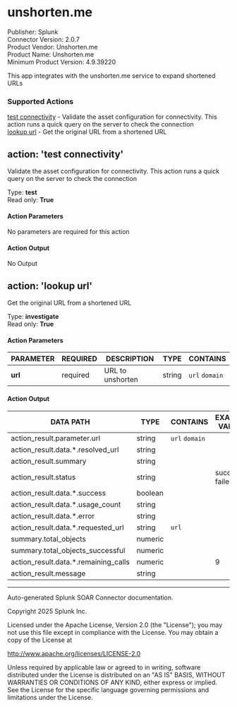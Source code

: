 # unshorten.me

Publisher: Splunk <br>
Connector Version: 2.0.7 <br>
Product Vendor: Unshorten.me <br>
Product Name: Unshorten.me <br>
Minimum Product Version: 4.9.39220

This app integrates with the unshorten.me service to expand shortened URLs

### Supported Actions

[test connectivity](#action-test-connectivity) - Validate the asset configuration for connectivity. This action runs a quick query on the server to check the connection <br>
[lookup url](#action-lookup-url) - Get the original URL from a shortened URL

## action: 'test connectivity'

Validate the asset configuration for connectivity. This action runs a quick query on the server to check the connection

Type: **test** <br>
Read only: **True**

#### Action Parameters

No parameters are required for this action

#### Action Output

No Output

## action: 'lookup url'

Get the original URL from a shortened URL

Type: **investigate** <br>
Read only: **True**

#### Action Parameters

PARAMETER | REQUIRED | DESCRIPTION | TYPE | CONTAINS
--------- | -------- | ----------- | ---- | --------
**url** | required | URL to unshorten | string | `url` `domain` |

#### Action Output

DATA PATH | TYPE | CONTAINS | EXAMPLE VALUES
--------- | ---- | -------- | --------------
action_result.parameter.url | string | `url` `domain` | |
action_result.data.\*.resolved_url | string | | |
action_result.summary | string | | |
action_result.status | string | | success failed |
action_result.data.\*.success | boolean | | |
action_result.data.\*.usage_count | string | | |
action_result.data.\*.error | string | | |
action_result.data.\*.requested_url | string | `url` | |
summary.total_objects | numeric | | |
summary.total_objects_successful | numeric | | |
action_result.data.\*.remaining_calls | numeric | | 9 |
action_result.message | string | | |

______________________________________________________________________

Auto-generated Splunk SOAR Connector documentation.

Copyright 2025 Splunk Inc.

Licensed under the Apache License, Version 2.0 (the "License");
you may not use this file except in compliance with the License.
You may obtain a copy of the License at

http://www.apache.org/licenses/LICENSE-2.0

Unless required by applicable law or agreed to in writing,
software distributed under the License is distributed on an "AS IS" BASIS,
WITHOUT WARRANTIES OR CONDITIONS OF ANY KIND, either express or implied.
See the License for the specific language governing permissions and limitations under the License.
